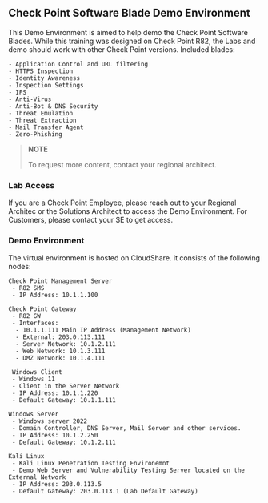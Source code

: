 ## Check Point Software Blade Demo Environment


This Demo Environment is aimed to help demo the Check Point Software Blades. 
While this training was designed on Check Point R82, the Labs and demo should work
with other Check Point versions. 
Included blades:

```
- Application Control and URL filtering
- HTTPS Inspection
- Identity Awareness
- Inspection Settings
- IPS
- Anti-Virus
- Anti-Bot & DNS Security
- Threat Emulation
- Threat Extraction
- Mail Transfer Agent
- Zero-Phishing
```

> **NOTE**
>
> To request more content, contact your regional architect.


### Lab Access

If you are a Check Point Employee, please reach out to your Regional Architec or the Solutions Architect to access the Demo Environment. For Customers, please contact your SE to get access.



### Demo Environment


The virtual environment is hosted on CloudShare. it consists of the following nodes:

```
Check Point Management Server
 - R82 SMS
 - IP Address: 10.1.1.100
```
```
Check Point Gateway
 - R82 GW
 - Interfaces:
  - 10.1.1.111 Main IP Address (Management Network)
  - External: 203.0.113.111
  - Server Network: 10.1.2.111
  - Web Network: 10.1.3.111
  - DMZ Network: 10.1.4.111
```
```
 Windows Client
 - Windows 11
 - Client in the Server Network
 - IP Address: 10.1.1.220
 - Default Gateway: 10.1.1.111
```
```
Windows Server
 - Windows server 2022
 - Domain Controller, DNS Server, Mail Server and other services.
 - IP Address: 10.1.2.250
 - Default Gateway: 10.1.2.111
```
```
Kali Linux
 - Kali Linux Penetration Testing Environemnt
 - Demo Web Server and Vulnerability Testing Server located on the External Network
 - IP Address: 203.0.113.5
 - Default Gateway: 203.0.113.1 (Lab Default Gateway)
```
